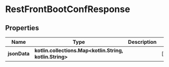 
# RestFrontBootConfResponse

## Properties
| Name | Type | Description | Notes |
| ------------ | ------------- | ------------- | ------------- |
| **jsonData** | **kotlin.collections.Map&lt;kotlin.String, kotlin.String&gt;** |  |  [optional] |
